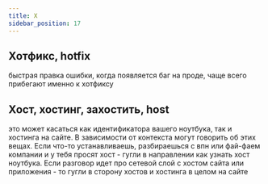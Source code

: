```yaml
---
title: Х
sidebar_position: 17
---
```


## Хотфикс, hotfix
быстрая правка ошибки, когда появляется баг на проде, чаще всего прибегают именно к хотфиксу

## Хост, хостинг, захостить, host
это может касаться как идентификатора вашего ноутбука, так и хостинга на сайте. В зависимости от контекста могут говорить об этих вещах. Если что-то устанавливаешь, разбираешься с впн или фай-фаем компании и у тебя просят хост - гугли в направлении как узнать хост ноутбука. Если разговор идет про сетевой слой с хостом сайта или приложения - то гугли в сторону хостов и хостинга в целом на сайте
